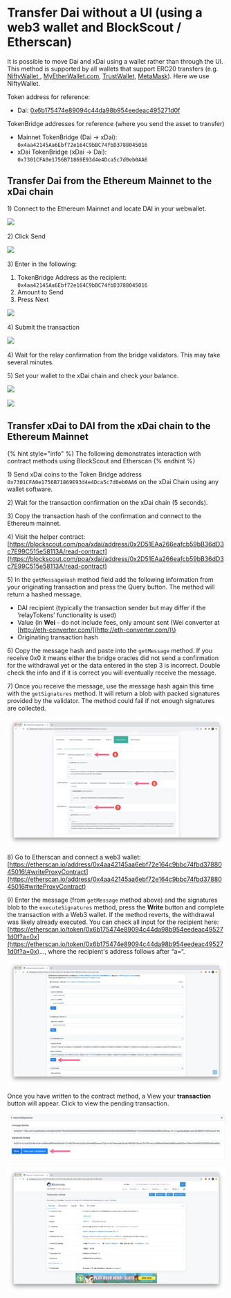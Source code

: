 # Transfer Dai without a UI \(using a web3 wallet and BlockScout / Etherscan\)

It is possible to move Dai and xDai using a wallet rather than through the UI. This method is supported by all wallets that support ERC20 transfers \(e.g. [NiftyWallet ](https://chrome.google.com/webstore/detail/nifty-wallet/jbdaocneiiinmjbjlgalhcelgbejmnid?hl=en), [MyEtherWallet.com](http://myetherwallet.com/), [TrustWallet](https://trustwallet.com/), [MetaMask](https://metamask.io/)\). Here we use NiftyWallet.

Token address for reference:

* Dai: [0x6b175474e89094c44da98b954eedeac495271d0f](https://etherscan.io/token/0x6b175474e89094c44da98b954eedeac495271d0f)

TokenBridge addresses for reference \(where you send the asset to transfer\)

* Mainnet TokenBridge \(Dai -&gt; xDai\): `0x4aa42145Aa6Ebf72e164C9bBC74fbD3788045016`
* xDai TokenBridge \(xDai -&gt; Dai\): `0x7301CFA0e1756B71869E93d4e4Dca5c7d0eb0AA6`

## Transfer Dai from the Ethereum Mainnet to the xDai chain

1\) Connect to the Ethereum Mainnet and locate DAI in your webwallet. 

![](../../../.gitbook/assets/sd1.png)

2\) Click Send

![](../../../.gitbook/assets/sd2.png)

3\) Enter in the following:

1. TokenBridge Address as the recipient: `0x4aa42145Aa6Ebf72e164C9bBC74fbD3788045016`
2. Amount to Send
3. Press Next

![](../../../.gitbook/assets/sd3.png)

4\) Submit the transaction

![](../../../.gitbook/assets/sd4.png)

4\) Wait for the relay confirmation from the bridge validators. This may take several minutes.

5\) Set your wallet to the xDai chain and check your balance.

![](../../../.gitbook/assets/sd5.png)

![](../../../.gitbook/assets/sdbalance2.png)

## Transfer xDai to DAI from the xDai chain to the Ethereum Mainnet

{% hint style="info" %}
The following demonstrates interaction with contract methods using BlockScout and Etherscan
{% endhint %}

1\) Send xDai coins to the Token Bridge address `0x7301CFA0e1756B71869E93d4e4Dca5c7d0eb0AA6` on the xDai Сhain using any wallet software.

2\) Wait for the transaction confirmation on the xDai chain \(5 seconds\).

3\) Copy the transaction hash of the confirmation and connect to the Ethereum mainnet.  
  
4\)  Visit the helper contract: [https://blockscout.com/poa/xdai/address/0x2D51EAa266eafcb59bB36dD3c7E99C515e58113A/read-contract](https://blockscout.com/poa/xdai/address/0x2D51EAa266eafcb59bB36dD3c7E99C515e58113A/read-contract)  
  
5\) In the `getMessageHash` method field add the following information from your originating transaction and press the Query button. The method will return a hashed message.

*  DAI recipient \(typically the transaction sender but may differ if the ‘relayTokens’ functionality is used\)
* Value \(in **Wei** - do not include fees, only amount sent \(Wei converter at [http://eth-converter.com/](http://eth-converter.com/)\)
* Originating transaction hash

6\) Copy the message hash and paste into the `getMessage` method. If you receive 0x0 it means either the bridge oracles did not send a confirmation for the withdrawal yet or the data entered in the step 3 is incorrect. Double check the info and if it is correct you will eventually receive the message.

7\) Once you receive the message, use the message hash again this time with the `getSignatures` method. It will return a blob with packed signatures provided by the validator. The method could fail if not enough signatures are collected.

![](../../../.gitbook/assets/blockscout1.jpg)

8\) Go to Etherscan and connect a web3 wallet: [https://etherscan.io/address/0x4aa42145aa6ebf72e164c9bbc74fbd3788045016\#writeProxyContract](https://etherscan.io/address/0x4aa42145aa6ebf72e164c9bbc74fbd3788045016#writeProxyContract)

9\) Enter the message \(from `getMessage` method above\) and the signatures blob to the  `executeSignatures` method, press the **Write** button and complete the transaction with a Web3 wallet. If the method reverts, the withdrawal was likely already executed. You can check all input for the recipient here: [https://etherscan.io/token/0x6b175474e89094c44da98b954eedeac495271d0f?a=0x](https://etherscan.io/token/0x6b175474e89094c44da98b954eedeac495271d0f?a=0x)..., where the recipient's address follows after “a=“.

![](../../../.gitbook/assets/etherscan1.jpg)

Once you have written to the contract method, a View your **transaction** button will appear. Click to view the pending transaction. 

![](../../../.gitbook/assets/etherscan3.jpg)

![A completed transaction](../../../.gitbook/assets/etherscan2.jpg)







